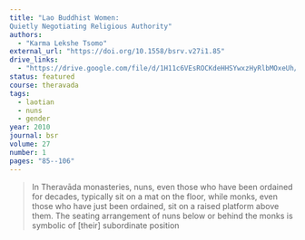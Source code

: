 ```yaml
---
title: "Lao Buddhist Women:
Quietly Negotiating Religious Authority"
authors:
  - "Karma Lekshe Tsomo"
external_url: "https://doi.org/10.1558/bsrv.v27i1.85"
drive_links:
  - "https://drive.google.com/file/d/1H11c6VEsROCKdeHHSYwxzHyRlbMOxeUh/view?usp=drivesdk"
status: featured
course: theravada
tags:
  - laotian
  - nuns
  - gender
year: 2010
journal: bsr
volume: 27
number: 1
pages: "85--106"
---
```


>  In Theravāda monasteries, nuns, even those who have been ordained for decades, typically sit on a mat on the floor, while monks, even those who have just been ordained, sit on a raised platform above them. The seating arrangement of nuns below or behind the monks is symbolic of [their] subordinate position

